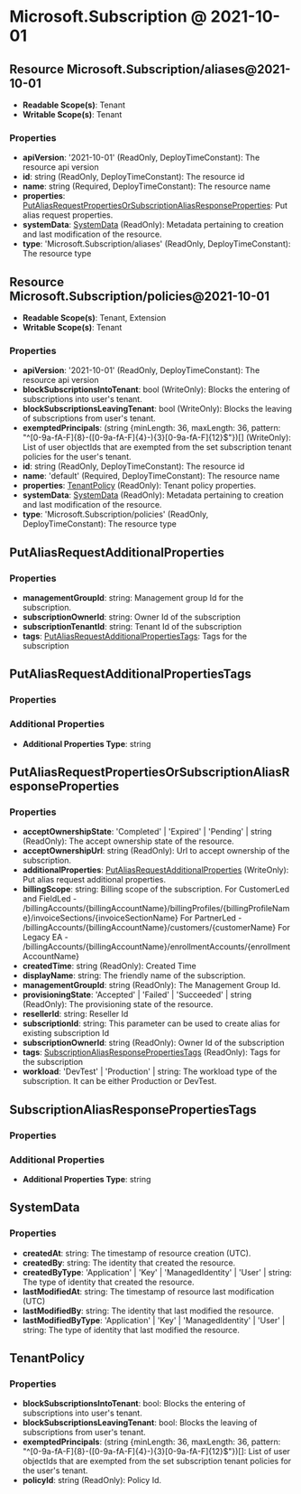 # Microsoft.Subscription @ 2021-10-01

## Resource Microsoft.Subscription/aliases@2021-10-01
* **Readable Scope(s)**: Tenant
* **Writable Scope(s)**: Tenant
### Properties
* **apiVersion**: '2021-10-01' (ReadOnly, DeployTimeConstant): The resource api version
* **id**: string (ReadOnly, DeployTimeConstant): The resource id
* **name**: string (Required, DeployTimeConstant): The resource name
* **properties**: [PutAliasRequestPropertiesOrSubscriptionAliasResponseProperties](#putaliasrequestpropertiesorsubscriptionaliasresponseproperties): Put alias request properties.
* **systemData**: [SystemData](#systemdata) (ReadOnly): Metadata pertaining to creation and last modification of the resource.
* **type**: 'Microsoft.Subscription/aliases' (ReadOnly, DeployTimeConstant): The resource type

## Resource Microsoft.Subscription/policies@2021-10-01
* **Readable Scope(s)**: Tenant, Extension
* **Writable Scope(s)**: Tenant
### Properties
* **apiVersion**: '2021-10-01' (ReadOnly, DeployTimeConstant): The resource api version
* **blockSubscriptionsIntoTenant**: bool (WriteOnly): Blocks the entering of subscriptions into user's tenant.
* **blockSubscriptionsLeavingTenant**: bool (WriteOnly): Blocks the leaving of subscriptions from user's tenant.
* **exemptedPrincipals**: (string {minLength: 36, maxLength: 36, pattern: "^[0-9a-fA-F]{8}-([0-9a-fA-F]{4}-){3}[0-9a-fA-F]{12}$"})[] (WriteOnly): List of user objectIds that are exempted from the set subscription tenant policies for the user's tenant.
* **id**: string (ReadOnly, DeployTimeConstant): The resource id
* **name**: 'default' (Required, DeployTimeConstant): The resource name
* **properties**: [TenantPolicy](#tenantpolicy) (ReadOnly): Tenant policy properties.
* **systemData**: [SystemData](#systemdata) (ReadOnly): Metadata pertaining to creation and last modification of the resource.
* **type**: 'Microsoft.Subscription/policies' (ReadOnly, DeployTimeConstant): The resource type

## PutAliasRequestAdditionalProperties
### Properties
* **managementGroupId**: string: Management group Id for the subscription.
* **subscriptionOwnerId**: string: Owner Id of the subscription
* **subscriptionTenantId**: string: Tenant Id of the subscription
* **tags**: [PutAliasRequestAdditionalPropertiesTags](#putaliasrequestadditionalpropertiestags): Tags for the subscription

## PutAliasRequestAdditionalPropertiesTags
### Properties
### Additional Properties
* **Additional Properties Type**: string

## PutAliasRequestPropertiesOrSubscriptionAliasResponseProperties
### Properties
* **acceptOwnershipState**: 'Completed' | 'Expired' | 'Pending' | string (ReadOnly): The accept ownership state of the resource.
* **acceptOwnershipUrl**: string (ReadOnly): Url to accept ownership of the subscription.
* **additionalProperties**: [PutAliasRequestAdditionalProperties](#putaliasrequestadditionalproperties) (WriteOnly): Put alias request additional properties.
* **billingScope**: string: Billing scope of the subscription.
For CustomerLed and FieldLed - /billingAccounts/{billingAccountName}/billingProfiles/{billingProfileName}/invoiceSections/{invoiceSectionName}
For PartnerLed - /billingAccounts/{billingAccountName}/customers/{customerName}
For Legacy EA - /billingAccounts/{billingAccountName}/enrollmentAccounts/{enrollmentAccountName}
* **createdTime**: string (ReadOnly): Created Time
* **displayName**: string: The friendly name of the subscription.
* **managementGroupId**: string (ReadOnly): The Management Group Id.
* **provisioningState**: 'Accepted' | 'Failed' | 'Succeeded' | string (ReadOnly): The provisioning state of the resource.
* **resellerId**: string: Reseller Id
* **subscriptionId**: string: This parameter can be used to create alias for existing subscription Id
* **subscriptionOwnerId**: string (ReadOnly): Owner Id of the subscription
* **tags**: [SubscriptionAliasResponsePropertiesTags](#subscriptionaliasresponsepropertiestags) (ReadOnly): Tags for the subscription
* **workload**: 'DevTest' | 'Production' | string: The workload type of the subscription. It can be either Production or DevTest.

## SubscriptionAliasResponsePropertiesTags
### Properties
### Additional Properties
* **Additional Properties Type**: string

## SystemData
### Properties
* **createdAt**: string: The timestamp of resource creation (UTC).
* **createdBy**: string: The identity that created the resource.
* **createdByType**: 'Application' | 'Key' | 'ManagedIdentity' | 'User' | string: The type of identity that created the resource.
* **lastModifiedAt**: string: The timestamp of resource last modification (UTC)
* **lastModifiedBy**: string: The identity that last modified the resource.
* **lastModifiedByType**: 'Application' | 'Key' | 'ManagedIdentity' | 'User' | string: The type of identity that last modified the resource.

## TenantPolicy
### Properties
* **blockSubscriptionsIntoTenant**: bool: Blocks the entering of subscriptions into user's tenant.
* **blockSubscriptionsLeavingTenant**: bool: Blocks the leaving of subscriptions from user's tenant.
* **exemptedPrincipals**: (string {minLength: 36, maxLength: 36, pattern: "^[0-9a-fA-F]{8}-([0-9a-fA-F]{4}-){3}[0-9a-fA-F]{12}$"})[]: List of user objectIds that are exempted from the set subscription tenant policies for the user's tenant.
* **policyId**: string (ReadOnly): Policy Id.

